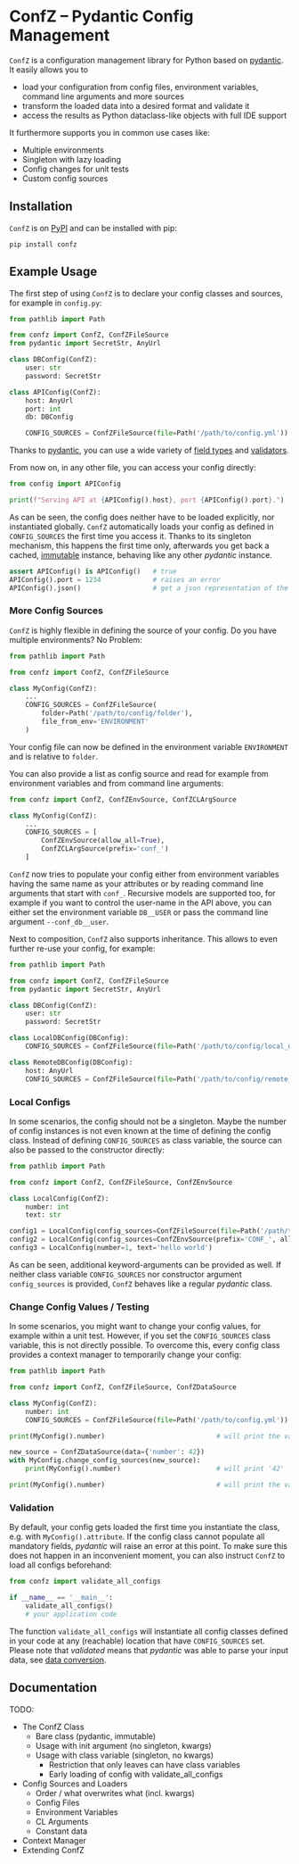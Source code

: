 # ConfZ – Pydantic Config Management

`ConfZ` is a configuration management library for Python based on [pydantic](https://pydantic-docs.helpmanual.io/).
It easily allows you to

* load your configuration from config files, environment variables, command line arguments and more sources
* transform the loaded data into a desired format and validate it
* access the results as Python dataclass-like objects with full IDE support

It furthermore supports you in common use cases like:

* Multiple environments
* Singleton with lazy loading
* Config changes for unit tests
* Custom config sources

## Installation

`ConfZ` is on [PyPI](https://pypi.org/project/confz/) and can be installed with pip:

```shell
pip install confz
```

## Example Usage

The first step of using `ConfZ` is to declare your config classes and sources, for example in `config.py`:

```python
from pathlib import Path

from confz import ConfZ, ConfZFileSource
from pydantic import SecretStr, AnyUrl

class DBConfig(ConfZ):
    user: str
    password: SecretStr

class APIConfig(ConfZ):
    host: AnyUrl
    port: int
    db: DBConfig

    CONFIG_SOURCES = ConfZFileSource(file=Path('/path/to/config.yml'))
```

Thanks to [pydantic](https://pydantic-docs.helpmanual.io/), you can use a wide variety of
[field types](https://pydantic-docs.helpmanual.io/usage/types/) and 
[validators](https://pydantic-docs.helpmanual.io/usage/validators/).

From now on, in any other file, you can access your config directly:

```python
from config import APIConfig

print(f"Serving API at {APIConfig().host}, port {APIConfig().port}.")
```

As can be seen, the config does neither have to be loaded explicitly, nor instantiated globally. `ConfZ` automatically loads
your config as defined in `CONFIG_SOURCES` the first time you access it. Thanks to its singleton mechanism, this
happens the first time only, afterwards you get back a cached,
[immutable](https://pydantic-docs.helpmanual.io/usage/models/#faux-immutability) instance, behaving like any other
_pydantic_ instance.

```python
assert APIConfig() is APIConfig()   # true
APIConfig().port = 1234             # raises an error
APIConfig().json()                  # get a json representation of the whole config
```

### More Config Sources

`ConfZ` is highly flexible in defining the source of your config. Do you have multiple environments? No Problem:

```python
from pathlib import Path

from confz import ConfZ, ConfZFileSource

class MyConfig(ConfZ):
    ...
    CONFIG_SOURCES = ConfZFileSource(
        folder=Path('/path/to/config/folder'),
        file_from_env='ENVIRONMENT'
    )
```

Your config file can now be defined in the environment variable `ENVIRONMENT` and is relative to `folder`.

You can also provide a list as config source and read for example from environment variables and from command line
arguments:

```python
from confz import ConfZ, ConfZEnvSource, ConfZCLArgSource

class MyConfig(ConfZ):
    ...
    CONFIG_SOURCES = [
        ConfZEnvSource(allow_all=True),
        ConfZCLArgSource(prefix='conf_')
    ]
```

`ConfZ` now tries to populate your config either from environment variables having the same name as your attributes or
by reading command line arguments that start with `conf_`. Recursive models are supported too, for example if you want
to control the user-name in the API above, you can either set the environment variable `DB__USER` or pass the command
line argument `--conf_db__user`.

Next to composition, `ConfZ` also supports inheritance. This allows to even further re-use your config, for example:

```python
from pathlib import Path

from confz import ConfZ, ConfZFileSource
from pydantic import SecretStr, AnyUrl

class DBConfig(ConfZ):
    user: str
    password: SecretStr

class LocalDBConfig(DBConfig):
    CONFIG_SOURCES = ConfZFileSource(file=Path('/path/to/config/local_db.yml'))

class RemoteDBConfig(DBConfig):
    host: AnyUrl
    CONFIG_SOURCES = ConfZFileSource(file=Path('/path/to/config/remote_db.yml'))
```

### Local Configs

In some scenarios, the config should not be a singleton. Maybe the number of config instances is not even known at 
the time of defining the config class. Instead of defining `CONFIG_SOURCES` as class variable, the source can also be
passed to the constructor directly:

```python
from pathlib import Path

from confz import ConfZ, ConfZFileSource, ConfZEnvSource

class LocalConfig(ConfZ):
    number: int
    text: str

config1 = LocalConfig(config_sources=ConfZFileSource(file=Path('/path/to/config.yml')))    
config2 = LocalConfig(config_sources=ConfZEnvSource(prefix='CONF_', allow=['text']), number=1)
config3 = LocalConfig(number=1, text='hello world')
```

As can be seen, additional keyword-arguments can be provided as well. If neither class variable `CONFIG_SOURCES` nor
constructor argument `config_sources` is provided, `ConfZ` behaves like a regular _pydantic_ class.

### Change Config Values / Testing

In some scenarios, you might want to change your config values, for example within a unit test. However, if you set the
`CONFIG_SOURCES` class variable, this is not directly possible. To overcome this, every config class provides a context
manager to temporarily change your config:

```python
from pathlib import Path

from confz import ConfZ, ConfZFileSource, ConfZDataSource

class MyConfig(ConfZ):
    number: int
    CONFIG_SOURCES = ConfZFileSource(file=Path('/path/to/config.yml'))

print(MyConfig().number)                            # will print the value from the config-file

new_source = ConfZDataSource(data={'number': 42})
with MyConfig.change_config_sources(new_source):
    print(MyConfig().number)                        # will print '42'

print(MyConfig().number)                            # will print the value from the config-file again
```

### Validation

By default, your config gets loaded the first time you instantiate the class, e.g. with `MyConfig().attribute`. If the
config class cannot populate all mandatory fields, _pydantic_ will raise an error at this point. To make sure this does
not happen in an inconvenient moment, you can also instruct `ConfZ` to load all configs beforehand:

```python
from confz import validate_all_configs

if __name__ == '__main__':
    validate_all_configs()
    # your application code
```

The function `validate_all_configs` will instantiate all config classes defined in your code at any (reachable)
location that have `CONFIG_SOURCES` set. Please note that _validated_ means that _pydantic_ was able to parse your
input data, see [data conversion](https://pydantic-docs.helpmanual.io/usage/models/#data-conversion).


## Documentation

TODO:
- The ConfZ Class
  - Bare class (pydantic, immutable)
  - Usage with init argument (no singleton, kwargs)
  - Usage with class variable (singleton, no kwargs)
    - Restriction that only leaves can have class variables
    - Early loading of config with validate_all_configs
- Config Sources and Loaders
  - Order / what overwrites what (incl. kwargs)
  - Config Files
  - Environment Variables
  - CL Arguments
  - Constant data
- Context Manager
- Extending ConfZ

